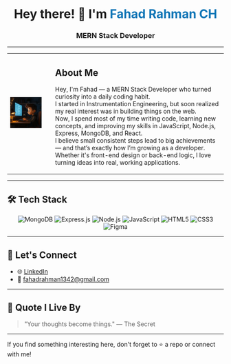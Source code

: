 <h1 align="center">Hey there! 👋 I'm <span style="color:#0e75b6;">Fahad Rahman CH</span></h1>
<h3 align="center">MERN Stack Developer</h3>

---

<table>
  <tr>
    <td>
      <img src="https://github.com/fahadrahmanch/fahadrahmanch/blob/main/ChatGPT%20Image%20May%2023%2C%202025%2C%2004_53_26%20PM.jpg" alt="Anime Boy Coding" width="220" />
    </td>
    <td style="vertical-align: top; padding-left: 25px;">
      <h2>About Me</h2>
<p>
  Hey, I'm Fahad — a MERN Stack Developer who turned curiosity into a daily coding habit.<br />
  I started in Instrumentation Engineering, but soon realized my real interest was in building things on the web.<br />
  Now, I spend most of my time writing code, learning new concepts, and improving my skills in JavaScript, Node.js, Express, MongoDB, and React.<br />
  I believe small consistent steps lead to big achievements — and that’s exactly how I’m growing as a developer.<br />
  Whether it's front-end design or back-end logic, I love turning ideas into real, working applications.
</p>

    
  </tr>
</table>

---

## 🛠 Tech Stack

<div align="center">

![MongoDB](https://img.shields.io/badge/-MongoDB-4EA94B?style=for-the-badge&logo=mongodb&logoColor=white)
![Express.js](https://img.shields.io/badge/-Express.js-000000?style=for-the-badge&logo=express&logoColor=white)
![Node.js](https://img.shields.io/badge/-Node.js-339933?style=for-the-badge&logo=node.js&logoColor=white)
![JavaScript](https://img.shields.io/badge/-JavaScript-F7DF1E?style=for-the-badge&logo=javascript&logoColor=black)
![HTML5](https://img.shields.io/badge/-HTML5-E34F26?style=for-the-badge&logo=html5&logoColor=white)
![CSS3](https://img.shields.io/badge/-CSS3-1572B6?style=for-the-badge&logo=css3&logoColor=white)
![Figma](https://img.shields.io/badge/-Figma-F24E1E?style=for-the-badge&logo=figma&logoColor=white)

</div>

---

## 🤝 Let's Connect

- 🌐 [LinkedIn](https://www.linkedin.com/in/fahad-rahman-ch-225195317/)
- 📧 fahadrahman1342@gmail.com

---

## 🧠 Quote I Live By
> "Your thoughts become things." — The Secret

---

If you find something interesting here, don't forget to ⭐ a repo or connect with me!
